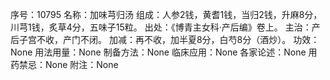 序号：10795
名称：加味芎归汤
组成：人参2钱，黄耆1钱，当归2钱，升麻8分，川芎1钱，炙草4分，五味子15粒。
出处：《博青主女科·产后编》卷上。
主治：产后子宫不收，产门不闭。
加减：再不收，加半夏8分，白芍8分（酒炒）。
功效：None
用法用量：None
制备方法：None
临床应用：None
各家论述：None
用药禁忌：None
附注：None
